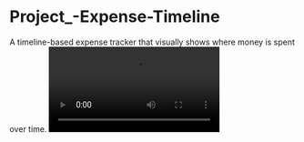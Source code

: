 # Project_-Expense-Timeline
A timeline-based expense tracker that visually shows where money is spent over time.
<video controls src="Recording.mp4" title="Title"></video>